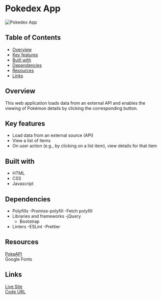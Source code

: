 # Pokedex App
![Pokedex App](https://i.imgur.com/dTqYoNm.png)

## Table of Contents
- [Overview](#overview)
- [Key features](#key-features)
- [Built with](#built-with)
- [Dependencies](#dependencies)
- [Resources](#resources)
- [Links](#links)

## Overview

This web application loads data from an external API and enables the viewing of Pokémon details by clicking the corresponding button.

## Key features

- Load data from an external source (API)
- View a list of items
- On user action (e.g., by clicking on a list item), view details for that item

## Built with

- HTML
- CSS
- Javascript

## Dependencies

- Polyfills
  -Promise-polyfill
  -Fetch polyfill
- Libraries and frameworks
  -jQuery
  - Bootstrap
- Linters
  -ESLint
  -Prettier

## Resources

[PokeAPI](https://pokeapi.co/api/v2/pokemon/) <br>
Google Fonts

## Links
[Live Site](https://gabcb.github.io/Simple-JS-App/) <br>
[Code URL](https://github.com/GabCB/Simple-JS-App) <br>
